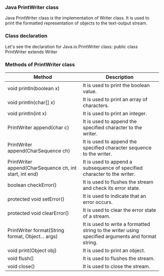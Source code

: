### Java PrintWriter class
Java PrintWriter class is the implementation of Writer class. It is used to print the formatted representation of objects to the text-output stream.

### Class declaration
Let's see the declaration for Java.io.PrintWriter class:
public class PrintWriter extends Writer  

### Methods of PrintWriter class
Method | Description
---------- | ----------
void println(boolean x) |	It is used to print the boolean value.
void println(char[] x) | It is used to print an array of characters.
void println(int x) |	It is used to print an integer.
PrintWriter append(char c) |	It is used to append the specified character to the writer.
PrintWriter append(CharSequence ch) |	It is used to append the specified character sequence to the writer.
PrintWriter append(CharSequence ch, int start, int end) |	It is used to append a subsequence of specified character to the writer.
boolean checkError() |	It is used to flushes the stream and check its error state.
protected void setError() |	It is used to indicate that an error occurs.
protected void clearError() |	It is used to clear the error state of a stream.
PrintWriter format(String format, Object... args) |	It is used to write a formatted string to the writer using specified arguments and format string.
void print(Object obj) |	It is used to print an object.
void flush() |	It is used to flushes the stream.
void close() |	It is used to close the stream.
